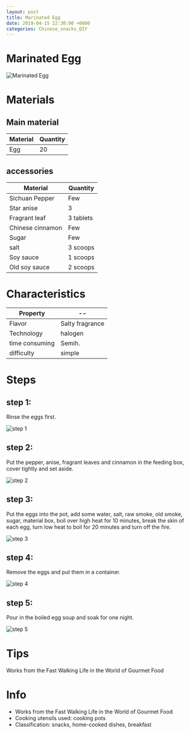 ```yaml
---
layout: post
title: Marinated Egg
date: 2019-04-15 22:30:00 +0800
categories: Chinese_snacks_DIY
---
```


# Marinated Egg

![Marinated Egg]({{site.baseurl}}/img/447837/447837.jpg)

# Materials


## Main material

Material|Quantity
--|--
Egg|20

## accessories

Material|Quantity
--|--
Sichuan Pepper|Few
Star anise|3
Fragrant leaf|3 tablets
Chinese cinnamon|Few
Sugar|Few
salt|3 scoops
Soy sauce|1 scoops
Old soy sauce|2 scoops

# Characteristics

Property|--
--|--
Flavor|Salty fragrance
Technology|halogen
time consuming|Semih.
difficulty|simple

# Steps

## step 1:

Rinse the eggs first.

![step 1]({{site.baseurl}}/img/447837/1.jpg)

## step 2:

Put the pepper, anise, fragrant leaves and cinnamon in the feeding box, cover tightly and set aside.

![step 2]({{site.baseurl}}/img/447837/2.jpg)

## step 3:

Put the eggs into the pot, add some water, salt, raw smoke, old smoke, sugar, material box, boil over high heat for 10 minutes, break the skin of each egg, turn low heat to boil for 20 minutes and turn off the fire.

![step 3]({{site.baseurl}}/img/447837/3.jpg)

## step 4:

Remove the eggs and put them in a container.

![step 4]({{site.baseurl}}/img/447837/4.jpg)

## step 5:

Pour in the boiled egg soup and soak for one night.

![step 5]({{site.baseurl}}/img/447837/5.jpg)

# Tips

Works from the Fast Walking Life in the World of Gourmet Food

# Info

- Works from the Fast Walking Life in the World of Gourmet Food
- Cooking utensils used: cooking pots
- Classification: snacks, home-cooked dishes, breakfast